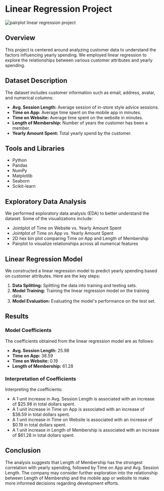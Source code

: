 # Linear Regression Project


![pairplot linear regression project](https://github.com/AdityaDabrase/DSPortfolioProjects/blob/main/DS-ML/Linear%20Regression%20Project/Screenshot%202023-12-08%20135931.png)

## Overview

This project is centered around analyzing customer data to understand the factors influencing yearly spending. We employed linear regression to explore the relationships between various customer attributes and yearly spending.

## Dataset Description

The dataset includes customer information such as email, address, avatar, and numerical columns:

- **Avg. Session Length:** Average session of in-store style advice sessions.
- **Time on App:** Average time spent on the mobile app in minutes.
- **Time on Website:** Average time spent on the website in minutes.
- **Length of Membership:** Number of years the customer has been a member.
- **Yearly Amount Spent:** Total yearly spend by the customer.

## Tools and Libraries

- Python
- Pandas
- NumPy
- Matplotlib
- Seaborn
- Scikit-learn

## Exploratory Data Analysis

We performed exploratory data analysis (EDA) to better understand the dataset. Some of the visualizations include:

- Jointplot of Time on Website vs. Yearly Amount Spent
- Jointplot of Time on App vs. Yearly Amount Spent
- 2D hex bin plot comparing Time on App and Length of Membership
- Pairplot to visualize relationships across all numerical features

## Linear Regression Model

We constructed a linear regression model to predict yearly spending based on customer attributes. Here are the key steps:

1. **Data Splitting:** Splitting the data into training and testing sets.
2. **Model Training:** Training the linear regression model on the training data.
3. **Model Evaluation:** Evaluating the model's performance on the test set.

## Results

### Model Coefficients

The coefficients obtained from the linear regression model are as follows:

- **Avg. Session Length:** 25.98
- **Time on App:** 38.59
- **Time on Website:** 0.19
- **Length of Membership:** 61.28

### Interpretation of Coefficients

Interpreting the coefficients:

- A 1 unit increase in Avg. Session Length is associated with an increase of $25.98 in total dollars spent.
- A 1 unit increase in Time on App is associated with an increase of $38.59 in total dollars spent.
- A 1 unit increase in Time on Website is associated with an increase of $0.19 in total dollars spent.
- A 1 unit increase in Length of Membership is associated with an increase of $61.28 in total dollars spent.

## Conclusion

The analysis suggests that Length of Membership has the strongest correlation with yearly spending, followed by Time on App and Avg. Session Length. The company may consider further exploration into the relationship between Length of Membership and the mobile app or website to make more informed decisions regarding development efforts.

